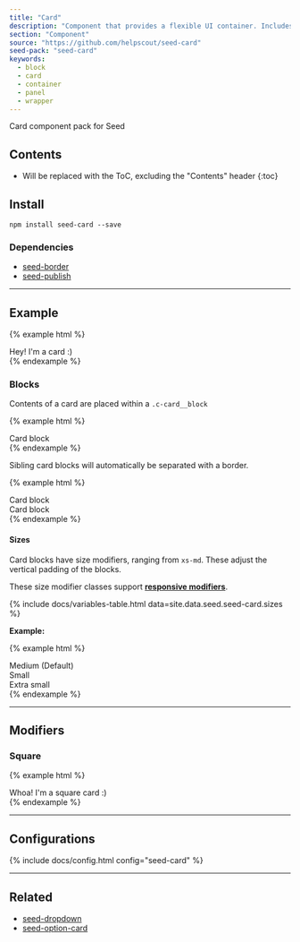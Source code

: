 ```yaml
---
title: "Card"
description: "Component that provides a flexible UI container. Includes support for a variation of sizes."
section: "Component"
source: "https://github.com/helpscout/seed-card"
seed-pack: "seed-card"
keywords:
  - block
  - card
  - container
  - panel
  - wrapper
---
```


Card component pack for Seed

## Contents

* Will be replaced with the ToC, excluding the "Contents" header
{:toc}

## Install

```
npm install seed-card --save
```


### Dependencies

* [seed-border](/seed/packs/seed-border)
* [seed-publish](/seed/packs/seed-publish)


---


## Example

{% example html %}
<div class="c-card">
  Hey! I'm a card :)
</div>
{% endexample %}



### Blocks

Contents of a card are placed within a `.c-card__block`

{% example html %}
<div class="c-card">
  <div class="c-card__block">
    Card block
  </div>
</div>
{% endexample %}


Sibling card blocks will automatically be separated with a border.

{% example html %}
<div class="c-card">
  <div class="c-card__block">
    Card block
  </div>
  <div class="c-card__block">
    Card block
  </div>
</div>
{% endexample %}


#### Sizes

Card blocks have size modifiers, ranging from `xs-md`. These adjust the vertical padding of the blocks.

These size modifier classes support **[responsive modifiers](/seed/packs/seed-breakpoints/#responsive-modifiers)**.

{% include docs/variables-table.html data=site.data.seed.seed-card.sizes %}

**Example:**

{% example html %}
<div class="c-card">
  <div class="c-card__block c-card__block--md">
    Medium (Default)
  </div>
  <div class="c-card__block c-card__block--sm">
    Small
  </div>
  <div class="c-card__block c-card__block--xs">
    Extra small
  </div>
</div>
{% endexample %}


---


## Modifiers

### Square

{% example html %}
<div class="c-card c-card--square">
  <div class="c-card__block">
    Whoa! I'm a square card :)
  </div>
</div>
{% endexample %}



---



## Configurations


{% include docs/config.html config="seed-card" %}



---



## Related

* [seed-dropdown](/seed/packs/seed-dropdown)
* [seed-option-card](/seed/packs/seed-option-card)
